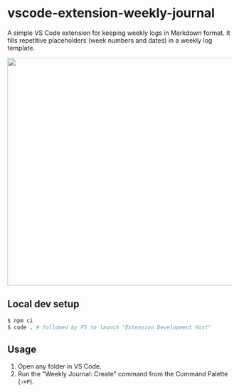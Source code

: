 # vscode-extension-weekly-journal

A simple VS Code extension for keeping weekly logs in Markdown format.
It fills repetitive placeholders (week numbers and dates) in a weekly log template.

<img width="512" src="https://user-images.githubusercontent.com/2470363/139927501-3c979c5e-a9d3-4948-910b-eb28aa769126.gif" />

## Local dev setup

```bash
$ npm ci
$ code . # followed by F5 to launch "Extension Development Host"
```

## Usage

1. Open any folder in VS Code.
1. Run the "Weekly Journal: Create" command from the Command Palette (`⇧⌘P`).
